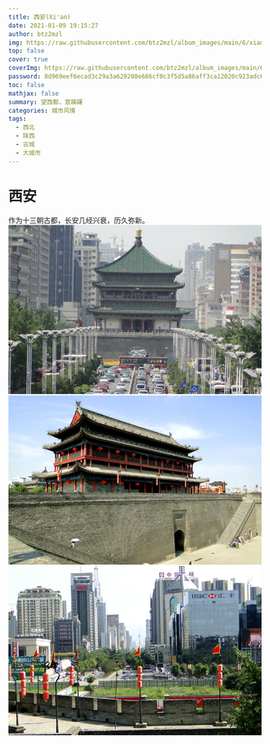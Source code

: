 ```yaml
---
title: 西安(Xi'an)
date: 2021-01-09 19:15:27
author: btz2mzl
img: https://raw.githubusercontent.com/btz2mzl/album_images/main/6/xian_1.jpg
top: false
cover: true
coverImg: https://raw.githubusercontent.com/btz2mzl/album_images/main/6/xian_1.jpg
password: 8d969eef6ecad3c29a3a629280e686cf0c3f5d5a86aff3ca12020c923adc6c92
toc: false
mathjax: false
summary: 望西都，意踌躇
categories: 城市风情
tags: 
  - 西北
  - 陕西
  - 古城
  - 大城市
---
```

# 西安
作为十三朝古都，长安几经兴衰，历久弥新。
![西安城的中轴线尽显古都的庄严（南门北望钟楼）](https://raw.githubusercontent.com/btz2mzl/album_images/main/6/xian_1.jpg)
![长安即使在衰落的明清时期，城墙依旧雄伟，厚重的历史无法被抹去（南门）](https://raw.githubusercontent.com/btz2mzl/album_images/main/6/xian_2.jpg)
![古老的城墙与光鲜的高楼遥相呼应（南门视角）](https://raw.githubusercontent.com/btz2mzl/album_images/main/6/xian_3.jpg)
